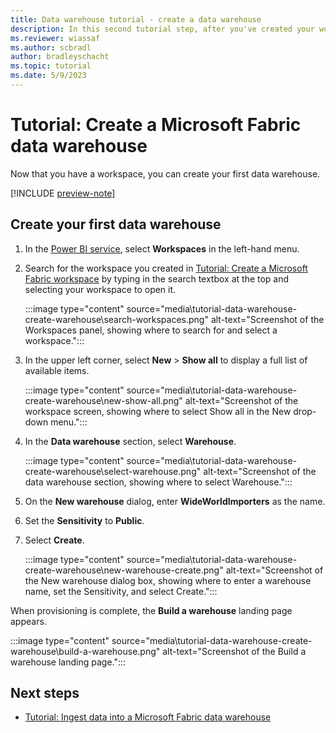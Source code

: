 ```yaml
---
title: Data warehouse tutorial - create a data warehouse
description: In this second tutorial step, after you've created your workspace, learn how to create your first data warehouse.
ms.reviewer: wiassaf
ms.author: scbradl
author: bradleyschacht
ms.topic: tutorial
ms.date: 5/9/2023
---
```


# Tutorial: Create a Microsoft Fabric data warehouse

Now that you have a workspace, you can create your first data warehouse.

[!INCLUDE [preview-note](../includes/preview-note.md)]

## Create your first data warehouse

1. In the [Power BI service](https://powerbi.com/), select **Workspaces** in the left-hand menu.

1. Search for the workspace you created in [Tutorial: Create a Microsoft Fabric workspace](tutorial-data-warehouse-create-workspace.md) by typing in the search textbox at the top and selecting your workspace to open it.

   :::image type="content" source="media\tutorial-data-warehouse-create-warehouse\search-workspaces.png" alt-text="Screenshot of the Workspaces panel, showing where to search for and select a workspace.":::

1. In the upper left corner, select **New** > **Show all** to display a full list of available items.

   :::image type="content" source="media\tutorial-data-warehouse-create-warehouse\new-show-all.png" alt-text="Screenshot of the workspace screen, showing where to select Show all in the New drop-down menu.":::

1. In the **Data warehouse** section, select **Warehouse**.

   :::image type="content" source="media\tutorial-data-warehouse-create-warehouse\select-warehouse.png" alt-text="Screenshot of the data warehouse section, showing where to select Warehouse.":::

1. On the **New warehouse** dialog, enter **WideWorldImporters** as the name.

1. Set the **Sensitivity** to **Public**.

1. Select **Create**.

   :::image type="content" source="media\tutorial-data-warehouse-create-warehouse\new-warehouse-create.png" alt-text="Screenshot of the New warehouse dialog box, showing where to enter a warehouse name, set the Sensitivity, and select Create.":::

When provisioning is complete, the **Build a warehouse** landing page appears.

:::image type="content" source="media\tutorial-data-warehouse-create-warehouse\build-a-warehouse.png" alt-text="Screenshot of the Build a warehouse landing page.":::

## Next steps

- [Tutorial: Ingest data into a Microsoft Fabric data warehouse](tutorial-data-warehouse-ingest-data.md)
